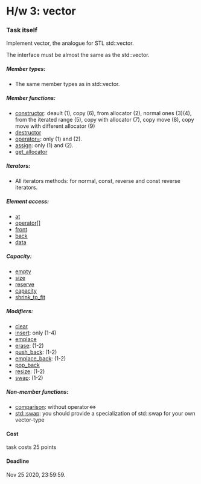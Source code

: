 # H/w 3: vector

### Task itself
Implement vector, the analogue for STL std::vector.

The interface must be almost the same as the std::vector.
##### Member types:
+ The same member types as in std::vector.
##### Member functions:
+ [constructor](https://en.cppreference.com/w/cpp/container/vector/vector): deault (1), copy (6), from allocator (2), normal ones (3)(4), from the iterated range (5), copy with allocator (7), copy move (8), copy move with different allocator (9)
+ [destructor](https://en.cppreference.com/w/cpp/container/vector/%7Evector)
+ [operator=](https://en.cppreference.com/w/cpp/container/vector/operator%3D): only (1) and (2).
+ [assign](https://en.cppreference.com/w/cpp/container/vector/assign):  only (1) and (2).
+ [get_allocator](https://en.cppreference.com/w/cpp/container/vector/get_allocator)
##### Iterators:
+ All iterators methods: for normal, const, reverse and const reverse iterators.
##### Element access:
+ [at](https://en.cppreference.com/w/cpp/container/vector/at)
+ [operator[]](https://en.cppreference.com/w/cpp/container/vector/operator_at)
+ [front](https://en.cppreference.com/w/cpp/container/vector/front)
+ [back](https://en.cppreference.com/w/cpp/container/vector/back)
+ [data](https://en.cppreference.com/w/cpp/container/vector/data)
##### Capacity:
+ [empty](https://en.cppreference.com/w/cpp/container/vector/empty)
+ [size](https://en.cppreference.com/w/cpp/container/vector/size)
+ [reserve](https://en.cppreference.com/w/cpp/container/vector/reserve)
+ [capacity](https://en.cppreference.com/w/cpp/container/vector/capacity)
+ [shrink_to_fit](https://en.cppreference.com/w/cpp/container/vector/shrink_to_fit)
##### Modifiers:
+ [clear](https://en.cppreference.com/w/cpp/container/vector/clear)
+ [insert](https://en.cppreference.com/w/cpp/container/vector/insert): only (1-4)
+ [emplace](https://en.cppreference.com/w/cpp/container/vector/emplace)
+ [erase](https://en.cppreference.com/w/cpp/container/vector/erase): (1-2)
+ [push_back](https://en.cppreference.com/w/cpp/container/vector/push_back): (1-2)
+ [emplace_back](https://en.cppreference.com/w/cpp/container/vector/emplace_back): (1-2)
+ [pop_back](https://en.cppreference.com/w/cpp/container/vector/pop_back)
+ [resize](https://en.cppreference.com/w/cpp/container/vector/resize): (1-2)
+ [swap](https://en.cppreference.com/w/cpp/container/vector/swap): (1-2)
##### Non-member functions:
+ [comparison](https://en.cppreference.com/w/cpp/container/vector/operator_cmp): without operator<=>
+ [std::swap](https://en.cppreference.com/w/cpp/container/vector/operator_cmp): you should provide a specialization of std::swap for your own vector-type



#### Cost
task costs 25 points

#### Deadline
Nov 25 2020, 23:59:59.
